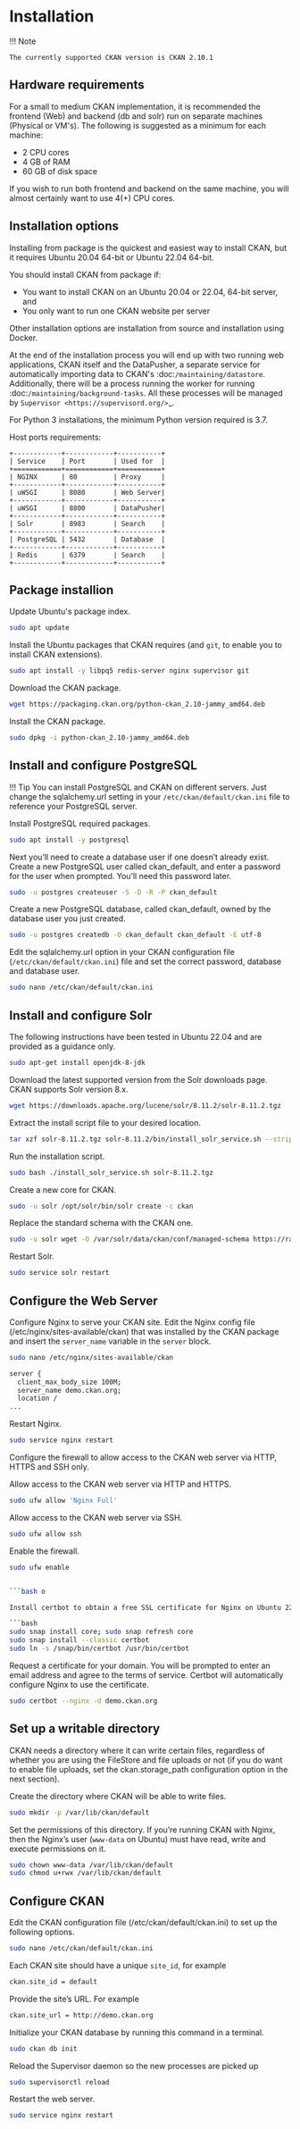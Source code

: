 # Installation

!!! Note

    The currently supported CKAN version is CKAN 2.10.1

## Hardware requirements

For a small to medium CKAN implementation, it is recommended the frontend (Web) and backend (db and solr) run on separate machines (Physical or VM's). The following is suggested as a minimum for each machine:

* 2 CPU cores
* 4 GB of RAM
* 60 GB of disk space

If you wish to run both frontend and backend on the same machine, you will almost certainly want to use 4(+) CPU cores.

## Installation options

Installing from package is the quickest and easiest way to install CKAN, but it requires Ubuntu 20.04 64-bit or Ubuntu 22.04 64-bit.

You should install CKAN from package if:

* You want to install CKAN on an Ubuntu 20.04 or 22.04, 64-bit server, and
* You only want to run one CKAN website per server

Other installation options are installation from source and installation using Docker.

At the end of the installation process you will end up with two running web applications, CKAN itself and the DataPusher, a separate service for automatically
importing data to CKAN's :doc:`/maintaining/datastore`. Additionally, there will be a process running the worker for running :doc:`/maintaining/background-tasks`. All these processes will be managed by `Supervisor <https://supervisord.org/>`_.

For Python 3 installations, the minimum Python version required is 3.7.

Host ports requirements:

    +------------+------------+-----------+
    | Service    | Port       | Used for  |
    +============+============+===========+
    | NGINX      | 80         | Proxy     |
    +------------+------------+-----------+
    | uWSGI      | 8080       | Web Server|
    +------------+------------+-----------+
    | uWSGI      | 8800       | DataPusher|
    +------------+------------+-----------+
    | Solr       | 8983       | Search    |
    +------------+------------+-----------+
    | PostgreSQL | 5432       | Database  |
    +------------+------------+-----------+
    | Redis      | 6379       | Search    |
    +------------+------------+-----------+

## Package installion

Update Ubuntu's package index.
```bash
sudo apt update
```

Install the Ubuntu packages that CKAN requires (and `git`, to enable you to install CKAN extensions).

```bash
sudo apt install -y libpq5 redis-server nginx supervisor git
```

Download the CKAN package.

```bash
wget https://packaging.ckan.org/python-ckan_2.10-jammy_amd64.deb
```

Install the CKAN package.

```bash
sudo dpkg -i python-ckan_2.10-jammy_amd64.deb
```

## Install and configure PostgreSQL

!!! Tip
    You can install PostgreSQL and CKAN on different servers. Just change the sqlalchemy.url setting in your `/etc/ckan/default/ckan.ini` file to reference your PostgreSQL server.
  
  Install PostgreSQL required packages.

```bash
sudo apt install -y postgresql
```

Next you’ll need to create a database user if one doesn’t already exist. Create a new PostgreSQL user called ckan_default, and enter a password for the user when prompted. You’ll need this password later.

```bash
sudo -u postgres createuser -S -D -R -P ckan_default
```

Create a new PostgreSQL database, called ckan_default, owned by the database user you just created.

```bash
sudo -u postgres createdb -O ckan_default ckan_default -E utf-8
```

Edit the sqlalchemy.url option in your CKAN configuration file (`/etc/ckan/default/ckan.ini`) file and set the correct password, database and database user.

```bash
sudo nano /etc/ckan/default/ckan.ini
```

## Install and configure Solr

The following instructions have been tested in Ubuntu 22.04 and are provided as a guidance only. 

```bash
sudo apt-get install openjdk-8-jdk
```

Download the latest supported version from the Solr downloads page. CKAN supports Solr version 8.x.

```bash
wget https://downloads.apache.org/lucene/solr/8.11.2/solr-8.11.2.tgz
```

Extract the install script file to your desired location.

```bash
tar xzf solr-8.11.2.tgz solr-8.11.2/bin/install_solr_service.sh --strip-components=2
```

Run the installation script.

```bash
sudo bash ./install_solr_service.sh solr-8.11.2.tgz
```

Create a new core for CKAN.

```bash
sudo -u solr /opt/solr/bin/solr create -c ckan
```
Replace the standard schema with the CKAN one.

```bash
sudo -u solr wget -O /var/solr/data/ckan/conf/managed-schema https://raw.githubusercontent.com/ckan/ckan/dev-v2.10/ckan/config/solr/schema.xml
```

Restart Solr.

```bash
sudo service solr restart
```

## Configure the Web Server

Configure Nginx to serve your CKAN site. Edit the Nginx config file (/etc/nginx/sites-available/ckan) that was installed by the CKAN package and insert the `server_name` variable in the `server` block.

```bash
sudo nano /etc/nginx/sites-available/ckan
```

```bash
server {
  client_max_body_size 100M;
  server_name demo.ckan.org;
  location /
...
```

Restart Nginx.

```bash
sudo service nginx restart
```

Configure the firewall to allow access to the CKAN web server via HTTP, HTTPS and SSH only.

Allow access to the CKAN web server via HTTP and HTTPS.

```bash
sudo ufw allow 'Nginx Full'
```

Allow access to the CKAN web server via SSH.

```bash
sudo ufw allow ssh
```

Enable the firewall.

```bash 
sudo ufw enable
```

```bash

```bash o

Install certbot to obtain a free SSL certificate for Nginx on Ubuntu 22.04.

```bash
sudo snap install core; sudo snap refresh core
sudo snap install --classic certbot
sudo ln -s /snap/bin/certbot /usr/bin/certbot
```

Request a certificate for your domain. You will be prompted to enter an email address and agree to the terms of service. Certbot will automatically configure Nginx to use the certificate.

```bash
sudo certbot --nginx -d demo.ckan.org
```

## Set up a writable directory

CKAN needs a directory where it can write certain files, regardless of whether you are using the FileStore and file uploads or not (if you do want to enable file uploads, set the ckan.storage_path configuration option in the next section).

Create the directory where CKAN will be able to write files.

```bash
sudo mkdir -p /var/lib/ckan/default
```

Set the permissions of this directory. If you’re running CKAN with Nginx, then the Nginx’s user (`www-data` on Ubuntu) must have read, write and execute permissions on it.

```bash
sudo chown www-data /var/lib/ckan/default
sudo chmod u+rwx /var/lib/ckan/default
```

## Configure CKAN
Edit the CKAN configuration file (/etc/ckan/default/ckan.ini) to set up the following options.

```bash
sudo nano /etc/ckan/default/ckan.ini
```

Each CKAN site should have a unique `site_id`, for example

```bash
ckan.site_id = default
```

Provide the site’s URL. For example

```bash
ckan.site_url = http://demo.ckan.org
```

Initialize your CKAN database by running this command in a terminal.

```bash
sudo ckan db init
```

Reload the Supervisor daemon so the new processes are picked up
  
```bash
sudo supervisorctl reload
```

Restart the web server.

```bash
sudo service nginx restart
```